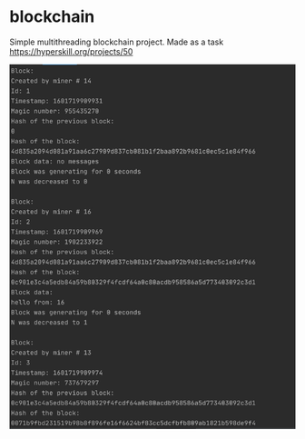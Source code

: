 # blockchain
Simple multithreading blockchain project. Made as a task https://hyperskill.org/projects/50

![screenshot](https://github.com/lionasp/java-learn/blob/master/blockchain/image.jpg?raw=true)
